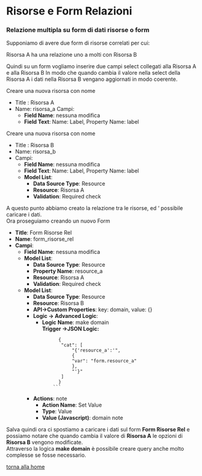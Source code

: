 # Risorse e Form Relazioni
### Relazione multipla su form di dati risorse o form

Supponiamo di avere due form di risorse correlati per cui:

Risorsa A ha una relazione uno a molti con Risorsa B

Quindi su un form vogliamo inserire due campi select collegati alla Risorsa A e alla Risorsa B
In modo che quando cambia il valore nella select della Risorsa A i dati nella Risorsa B vengano aggiornati in modo coerente.

Creare una nuova risorsa con nome   
- Title : Risorsa A  
- Name: risorsa_a
Campi:  
    - **Field Name**: nessuna modifica  
    - **Field Text**: Name: Label, Property Name:  label  

Creare una nuova risorsa con nome   
- Title : Risorsa B  
- Name: risorsa_b  
- Campi:  
    - **Field Name**: nessuna modifica  
    - **Field Text**: Name: Label, Property Name:  label  
    - **Model List**:  
        - **Data Source Type**:  Resource  
        - **Resource**: Risorsa A  
        - **Validation**: Required check  

A questo punto abbiamo creato la relazione tra le risorse, ed ‘ possibile caricare i dati.  
Ora proseguiamo creando un nuovo Form  
- **Title**: Form Risorse Rel  
- **Name**: form_risorse_rel  
- **Campi**:  
    - **Field Name**: nessuna modifica  
    - **Model List**:   
        - **Data Source Type**:  Resource  
        - **Property Name**:  resource_a  
        - **Resource**: Risorsa A  
        - **Validation**: Required check  
    - **Model List**:   
        - **Data Source Type**:  Resource  
        - **Resource**: Risorsa B  
        - **API->​​Custom Properties**: key: domain, value: {}  
        - **Logic -> Advanced Logic**:  
            - **Logic Name**: make domain  
                **Trigger ->JSON Logic:** 
                 ```
                       {
                        "cat": [
                            "{'resource_a':'",
                            {
                            "var": "form.resource_a"
                            },
                            "'}"
                        ]
                       }
                     ```
        - **Actions**: note
            - **Action Name**: Set Value
            - **Type**: Value
            - **Value (Javascript)**: domain note

Salva quindi ora ci spostiamo a caricare i dati sul form **Form Risorse Rel** e possiamo notare che quando cambia il valore di **Risorsa A** le opzioni di **Risorsa B** vengono modificate.  
Attraverso la logica **make domain** è possibile creare query anche molto complesse se fosse necessario.  

[torna alla home](../index.md)

